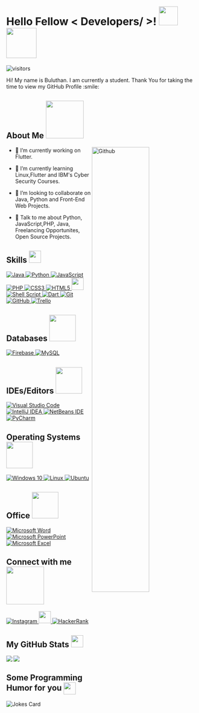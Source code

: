 <h1> Hello Fellow < Developers/ >! <img src = "https://raw.githubusercontent.com/MartinHeinz/MartinHeinz/master/wave.gif" width = 50px>
  <img src = "https://media.giphy.com/media/PiQejEf31116URju4V/giphy.gif" width = 80px>
  </h1>
  
<p align='center'>

![visitors](https://visitor-badge.glitch.me/badge?page_id=pr0metheus00.pr0metheus00)

</p>
<div size='20px'> Hi! My name is Buluthan. I am currently a student. Thank You for taking the time to view my GitHub Profile :smile: 
</div>

<h2> About Me <img src = "https://media0.giphy.com/media/KDDpcKigbfFpnejZs6/giphy.gif?cid=ecf05e47oy6f4zjs8g1qoiystc56cu7r9tb8a1fe76e05oty&rid=giphy.gif" width = 100px></h2>

<img width="55%" align="right" alt="Github" src="https://raw.githubusercontent.com/onimur/.github/master/.resources/git-header.svg" />


- 🔭 I’m currently working on Flutter.

- 🌱 I’m currently learning Linux,Flutter and IBM's Cyber Security Courses. 

- 👯 I’m looking to collaborate on Java, Python and Front-End Web Projects. 

- 💬 Talk to me about Python, JavaScript,PHP, Java, Freelancing Opportunites, Open Source Projects.

<h2> Skills <img src = "https://media2.giphy.com/media/QssGEmpkyEOhBCb7e1/giphy.gif?cid=ecf05e47a0n3gi1bfqntqmob8g9aid1oyj2wr3ds3mg700bl&rid=giphy.gif" width = 32px> </h2>
<a href="https://github.com/sheptang/markdown-badges"> <img alt="Java" src="https://img.shields.io/badge/java-%23ED8B00.svg?style=for-the-badge&logo=java&logoColor=white"/> </a>
<a href="https://github.com/sheptang/markdown-badges"> <img alt="Python" src="https://img.shields.io/badge/python-%2314354C.svg?style=for-the-badge&logo=python&logoColor=white"/> </a>
<a href="https://github.com/sheptang/markdown-badges"> <img alt="JavaScript" src="https://img.shields.io/badge/javascript-%23323330.svg?style=for-the-badge&logo=javascript&logoColor=%23F7DF1E"/> </a>
<a href="https://github.com/sheptang/markdown-badges"> <img alt="PHP" src="https://img.shields.io/badge/php-%23777BB4.svg?style=for-the-badge&logo=php&logoColor=white"/> </a>
<a href="https://github.com/sheptang/markdown-badges"> <img alt="CSS3" src="https://img.shields.io/badge/css3-%231572B6.svg?style=for-the-badge&logo=css3&logoColor=white"/> </a>
<a href="https://github.com/sheptang/markdown-badges"> <img alt="HTML5" src="https://img.shields.io/badge/html5-%23E34F26.svg?style=for-the-badge&logo=html5&logoColor=white"/> </a>
<a href= https://raw.githubusercontent.com/rahulbanerjee26/githubAboutMeGenerator/main/icons/flutter.svg > <img width ='32px' src ='https://raw.githubusercontent.com/rahulbanerjee26/githubAboutMeGenerator/main/icons/flutter.svg'> </a>
<a href="https://github.com/sheptang/markdown-badges"> <img alt="Shell Script" src="https://img.shields.io/badge/shell_script-%23121011.svg?style=for-the-badge&logo=gnu-bash&logoColor=white"/> </a>
<a href="https://github.com/sheptang/markdown-badges"> <img alt="Dart" src="https://img.shields.io/badge/dart-%230175C2.svg?style=for-the-badge&logo=dart&logoColor=white"/> </a>
<a href="https://github.com/sheptang/markdown-badges"> <img alt="Git" src="https://img.shields.io/badge/git-%23F05033.svg?style=for-the-badge&logo=git&logoColor=white"/> </a>
<a href="https://github.com/sheptang/markdown-badges"> <img alt="GitHub" src="https://img.shields.io/badge/github-%23121011.svg?style=for-the-badge&logo=github&logoColor=white"/> </a>
<a href="https://trello.com/buluthaninan"> <img alt="Trello" src="https://img.shields.io/badge/Trello-%23026AA7.svg?style=for-the-badge&logo=Trello&logoColor=white"/> </a>
  
  

  
  <h2>Databases <img src = "https://media.giphy.com/media/3oz8xNmCcNTW9QrvOw/giphy.gif" width = 70x></h2>
<a href="https://github.com/sheptang/markdown-badges"> <img alt="Firebase" src="https://img.shields.io/badge/firebase-%23039BE5.svg?style=for-the-badge&logo=firebase"/> </a>
<a href="https://github.com/sheptang/markdown-badges"> <img alt="MySQL" src="https://img.shields.io/badge/mysql-%2300f.svg?style=for-the-badge&logo=mysql&logoColor=white"/> </a>
  
  
  
  
  <h2>IDEs/Editors <img src = "https://media.giphy.com/media/LmNwrBhejkK9EFP504/giphy.gif" width = 70x> </h2>
  <a href="https://github.com/sheptang/markdown-badges"> <img alt="Visual Studio Code" src="https://img.shields.io/badge/VisualStudioCode-0078d7.svg?style=for-the-badge&logo=visual-studio-code&logoColor=white"/> </a>
  <a href="https://github.com/sheptang/markdown-badges"> <img alt="IntelliJ IDEA" src="https://img.shields.io/badge/IntelliJIDEA-000000.svg?style=for-the-badge&logo=intellij-idea&logoColor=white"/> </a>
  <a href="https://github.com/sheptang/markdown-badges"> <img alt="NetBeans IDE" src="https://img.shields.io/badge/NetBeansIDE-1B6AC6.svg?style=for-the-badge&logo=apache-netbeans-ide&logoColor=white"/> </a>
  <a href="https://github.com/sheptang/markdown-badges"> <img alt="PyCharm" src="https://img.shields.io/badge/pycharm-143?style=for-the-badge&logo=pycharm&logoColor=black&color=black&labelColor=green"/> </a>
 

  
<h2>Operating Systems <img src = "https://media.giphy.com/media/9GIuXbjFKPwJQzU5hh/giphy.gif" width = 70x></h2>
<a href="https://github.com/sheptang/markdown-badges"><img alt="Windows 10" src="https://img.shields.io/badge/Windows-0078D6?style=for-the-badge&logo=windows&logoColor=white"/> </a>
<a href="https://github.com/sheptang/markdown-badges"> <img alt="Linux" src="https://img.shields.io/badge/Linux-FCC624?style=for-the-badge&logo=linux&logoColor=black"> </a>
<a href="https://github.com/sheptang/markdown-badges"> <img alt="Ubuntu" src="https://img.shields.io/badge/Ubuntu-E95420?style=for-the-badge&logo=ubuntu&logoColor=white" /> </a>
  
<h2>Office <img src = "https://media.giphy.com/media/UvW7IxLkVnEXavoN8Z/giphy.gif" width = 70x></h2>
  <a href="https://github.com/sheptang/markdown-badges"><img alt="Microsoft Word" src="https://img.shields.io/badge/Microsoft_Word-2B579A?style=for-the-badge&logo=microsoft-word&logoColor=white" /> </a>
<a href="https://github.com/sheptang/markdown-badges"> <img alt="Microsoft PowerPoint" src="https://img.shields.io/badge/Microsoft_PowerPoint-B7472A?style=for-the-badge&logo=microsoft-powerpoint&logoColor=white" /> </a>
<a href="https://github.com/sheptang/markdown-badges"> <img alt="Microsoft Excel" src="https://img.shields.io/badge/Microsoft_Excel-217346?style=for-the-badge&logo=microsoft-excel&logoColor=white" /> </a>
  


<h2> Connect with me <img src='https://raw.githubusercontent.com/ShahriarShafin/ShahriarShafin/main/Assets/handshake.gif' width="100px"> </h2>
  
<a href= https://www.instagram.com/buluthann > <img alt="Instagram" src="https://img.shields.io/badge/<buluthann>-%23E4405F.svg?style=for-the-badge&logo=Instagram&logoColor=white"/> </a>
<a href= https://leetcode.com/buluthaninan/ > <img width ='32px' src ='https://raw.githubusercontent.com/rahulbanerjee26/githubAboutMeGenerator/main/icons/leet-code.svg'> </a>
<a href= https://www.hackerrank.com/buluthaninan > <img alt="HackerRank" src="https://img.shields.io/badge/-Hackerrank-2EC866?style=for-the-badge&logo=HackerRank&logoColor=white"/> </a>



<h2> My GitHub Stats <img src='https://media1.giphy.com/media/du3J3cXyzhj75IOgvA/giphy.gif?cid=ecf05e47x2g034i9pzwtzzsd3xgg2w9nr94t4tflbbgo3008&rid=giphy.gif' width='32px'> </h2>

<a href="https://github.com/anuraghazra/github-readme-stats">
<img align="left" src="https://github-readme-stats.vercel.app/api?username=pr0metheus00&count_private=true&show_icons=true&theme=tokyonight" />
</a>
<a href="https://github.com/anuraghazra/convoychat">
<img align="center" src="https://github-readme-stats.vercel.app/api/top-langs/?username=pr0metheus00&theme=tokyonight" />
</a>

<h2> Some Programming Humor for you <img align ='center' src='https://media2.giphy.com/media/UQDSBzfyiBKvgFcSTw/giphy.gif?cid=ecf05e47p3cd513axbek3f56ti3jzizq8hincw20jauyyfyw&rid=giphy.gif' width = '32px'></h2>

![Jokes Card](https://readme-jokes.vercel.app/api?theme=highcontrast)

